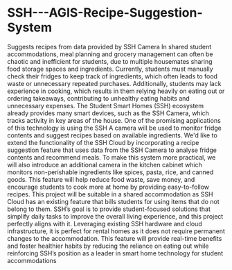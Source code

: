 # SSH---AGIS-Recipe-Suggestion-System
Suggests recipes from data provided by SSH Camera
In shared student accommodations, meal planning and grocery management can often be chaotic 
and inefficient for students, due to multiple housemates sharing food storage spaces and 
ingredients. Currently, students must manually check their fridges to keep track of ingredients,
which often leads to food waste or unnecessary repeated purchases. Additionally, students may lack 
experience in cooking, which results in them relying heavily on eating out or ordering takeaways, 
contributing to unhealthy eating habits and unnecessary expenses. The Student Smart Homes 
(SSH) ecosystem already provides many smart devices, such as the SSH Camera, which tracks activity 
in key areas of the house. One of the promising applications of this technology is using the SSH 
A camera will be used to monitor fridge contents and suggest recipes based on available ingredients.
We'd like to extend the functionality of the SSH Cloud by incorporating a recipe suggestion 
feature that uses data from the SSH Camera to analyse fridge contents and recommend meals. To 
make this system more practical, we will also introduce an additional camera in the kitchen cabinet 
which monitors non-perishable ingredients like spices, pasta, rice, and canned goods. This feature 
will help reduce food waste, save money, and encourage students to cook more at home by 
providing easy-to-follow recipes. This project will be suitable in a shared accommodation as SSH 
Cloud has an existing feature that bills students for using items that do not belong to them.
SSH’s goal is to provide student-focused solutions that simplify daily tasks to improve the overall 
living experience, and this project perfectly aligns with it. Leveraging existing SSH hardware and 
cloud infrastructure, it is perfect for rental homes as it does not require permanent changes to the 
accommodation. This feature will provide real-time benefits and foster healthier habits by reducing 
the reliance on eating out while reinforcing SSH’s position as a leader in smart home technology for 
student accommodations
